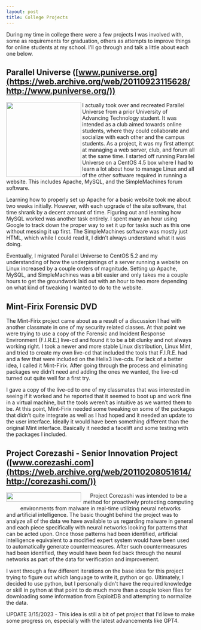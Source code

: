 ```yaml
---
layout: post
title: College Projects
---
```


During my time in college there were a few projects I was involved with, some as requirements for graduation, others as attempts to improve things for online students at my school.  I'll go through and talk a little about each one below.

## Parallel Universe ([www.puniverse.org](https://web.archive.org/web/20110923115628/http://www.puniverse.org/))
<img align="left" width="200" height="200" src="/public/images/paralleluniverse.png">
I actually took over and recreated Parallel Universe from a prior University of Advancing Technology student.  It was intended as a club aimed towards online students, where they could collaborate and socialize with each other and the campus students.  As a project, it was my first attempt at managing a web server, club, and forum all at the same time.  I started off running Parallel Universe on a CentOS 4.5 box where I had to learn a lot about how to manage Linux and all of the other software required in running a website.  This includes Apache, MySQL, and the SimpleMachines forum software.

Learning how to properly set up Apache for a basic website took me about two weeks initially.  However, with each upgrade of the site software, that time shrank by a decent amount of time.   Figuring out and learning how MySQL worked was another task entirely.  I spent many an hour using Google to track down the proper way to set it up for tasks such as this one without messing it up first. The SimpleMachines software was mostly just HTML, which while I could read it, I didn’t always understand what it was doing.

Eventually, I migrated Parallel Universe to CentOS 5.2 and my understanding of how the underpinnings of a server running a website on Linux increased by a couple orders of magnitude. Setting up Apache, MySQL, and SimpleMachines was a bit easier and only takes me a couple hours to get the groundwork laid out with an hour to two more depending on what kind of tweaking I wanted to do to the website.

## Mint-Firix Forensic DVD
The Mint-Firix project came about as a result of a discussion I had with another classmate in one of my security related classes.  At that point we were trying to use a copy of the Forensic and Incident Response Environment (F.I.R.E.) live-cd and found it to be a bit clunky and not always working right.  I took a newer and more stable Linux distribution, Linux Mint, and tried to create my own live-cd that included the tools that F.I.R.E. had and a few that were included on the Helix3 live-cds.  For lack of a better idea, I called it Mint-Firix.  After going through the process and eliminating packages we didn’t need and adding the ones we wanted, the live-cd turned out quite well for a first try.

I gave a copy of the live-cd to one of my classmates that was interested in seeing if it worked and he reported that it seemed to boot up and work fine in a virtual machine, but the tools weren’t as intuitive as we wanted them to be.  At this point, Mint-Firix needed some tweaking on some of the packages that didn’t quite integrate as well as I had hoped and it needed an update to the user interface. Ideally it would have been something different than the original Mint interface. Basically it needed a facelift and some testing with the packages I included.

## Project Corezashi - Senior Innovation Project ([www.corezashi.com](https://web.archive.org/web/20110208051614/http://corezashi.com/))
<img align="left" width="200" height="25" src="/public/images/corezashi-trimmed.jpg">
<div style = "text-align: center">Project Corezashi was intended to be a method for proactively protecting computing environments from malware in real-time utilizing neural networks</div> and artificial intelligence.  The basic thought behind the project was to analyze all of the data we have available to us regarding malware in general and each piece specifically with neural networks looking for patterns that can be acted upon. Once those patterns had been identified, artificial intelligence equivalent to a modified expert system would have been used to automatically generate countermeasures.  After such countermeasures had been identified, they would have been fed back through the neural networks as part of the data for verification and improvement. 

I went through a few different iterations on the base idea for this project trying to figure out which language to write it, python or go.  Ultimately, I decided to use python, but I personally didn't have the required knowledge or skill in python at that point to do much more than a couple token files for downloading some information from ExploitDB and attempting to normalize the data. 

UPDATE 3/15/2023 - This idea is still a bit of pet project that I'd love to make some progress on, especially with the latest advancements like GPT4.

